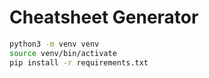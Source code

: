 # Cheatsheet Generator
```bash
python3 -m venv venv
source venv/bin/activate
pip install -r requirements.txt

```